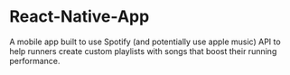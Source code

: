 # React-Native-App
A mobile app built to use Spotify (and potentially use apple music) API to help runners create custom playlists with songs that boost their running performance.
